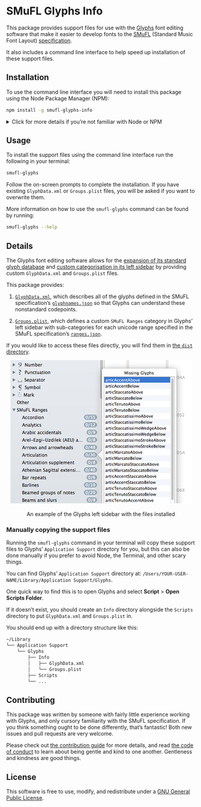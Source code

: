 # SMuFL Glyphs Info

This package provides support files for use with the [Glyphs](https://glyphsapp.com/) font editing software that make it easier to develop fonts to the [SMuFL](https://www.smufl.org/) (Standard Music Font Layout) [specification](https://w3c.github.io/smufl/gitbook/).

It also includes a command line interface to help speed up installation of these support files.


## Installation

To use the command line interface you will need to install this package using the Node Package Manager (NPM):

```sh
npm install -g smufl-glyphs-info
```

<details>
<summary>Click for more details if you’re not familiar with Node or NPM</summary>

> Node.js allows you to run software written in JavaScript on your computer. The Node website includes [several options for installing Node][ec50e337] if you don’t already have it installed.
>
> If you are already using Homebrew on your Mac, it might be easiest to install Node using Homebrew:
>
> ```sh
> brew install node
> ```
>
> Installing Node also installs the Node Package Manager, which is more commonly known as “NPM”. Here’s how the NPM installation command above breaks down:
>
> 1. `npm` tells your terminal to start running the Node Package Manager.
>
> 2. `install` tells NPM that you want to install a package.
>
> 3. `-g` tells NPM that you want to install the package **g**lobally, rather than only for a local project.
>
> 4. `smufl-glyphs-info` tells NPM the name of the package you want to install.

  [ec50e337]: https://nodejs.org/en/download/package-manager/#macos "Installing Node.js via package manager"

</details>


## Usage

To install the support files using the command line interface run the following in your terminal:

```sh
smufl-glyphs
```

Follow the on-screen prompts to complete the installation. If you have existing `GlyphData.xml` or `Groups.plist` files, you will be asked if you want to overwrite them.

More information on how to use the `smufl-glyphs` command can be found by running:

```sh
smufl-glyphs --help
```


## Details

The Glyphs font editing software allows for the [expansion of its standard glyph database][0848a1b2] and [custom categorisation in its left sidebar][ab9bad53] by providing custom `GlyphData.xml` and `Groups.plist` files.

  [0848a1b2]: https://glyphsapp.com/tutorials/roll-your-own-glyph-data "Roll Your Own Glyph Data - Tutorial on glyphsapp.com"
  [ab9bad53]: https://glyphsapp.com/tutorials/custom-sidebar-entries-in-font-view "Custom Sidebar Entries in Font View - Tutorial on glyphsapp.com"

This package provides:

1. [`GlyphData.xml`](dist/GlyphData.xml), which describes all of the glyphs defined in the SMuFL specification’s [`glyphnames.json`][dcbb20f3] so that Glyphs can understand these nonstandard codepoints.

2. [`Groups.plist`](dist/Groups.plist), which defines a custom `SMuFL Ranges` category in Glyphs’ left sidebar with sub-categories for each unicode range specified in the SMuFL specification’s [`ranges.json`][442459d7].

  [dcbb20f3]: https://w3c.github.io/smufl/gitbook/specification/glyphnames.html "Information about glyphnames.json from the SMuFL specification"
  [442459d7]: https://w3c.github.io/smufl/gitbook/specification/ranges.html "Information about ranges.json from the SMuFL specification"

If you would like to access these files directly, you will find them in [the `dist` directory](dist).

<p align=center>
<img alt="Screenshot of the left sidebar in Glyphs with SMuFL support files installed" src="https://github.com/delucis/smufl-glyphs-info/raw/master/.github/sidebar-screenshot.png" /><br><br>
An example of the Glyphs left sidebar with the files installed
</p>

### Manually copying the support files

Running the `smufl-glyphs` command in your terminal will copy these support files to Glyphs’ `Application Support` directory for you, but this can also be done manually if you prefer to avoid Node, the Terminal, and other scary things.

You can find Glyphs’ `Application Support` directory at: `/Users/YOUR-USER-NAME/Library/Application Support/Glyphs`.

One quick way to find this is to open Glyphs and select **Script** > **Open Scripts Folder**.

If it doesn’t exist, you should create an `Info` directory alongside the `Scripts` directory to put `GlyphData.xml` and `Groups.plist` in.

You should end up with a directory structure like this:

    ~/Library
    └── Application Support
        └── Glyphs
            ├── Info
            │   ├── GlyphData.xml
            │   └── Groups.plist
            ├── Scripts
            └── ...


## Contributing

This package was written by someone with fairly little experience working with Glyphs, and only cursory familiarity with the SMuFL specification. If you think something ought to be done differently, that’s fantastic! Both new issues and pull requests are very welcome.

Please check out [the contribution guide](CONTRIBUTING.md) for more details, and read [the code of conduct](CODE_OF_CONDUCT.md) to learn about being gentle and kind to one another. Gentleness and kindness are good things.


## License

This software is free to use, modify, and redistribute under a [GNU General Public License](LICENSE).
